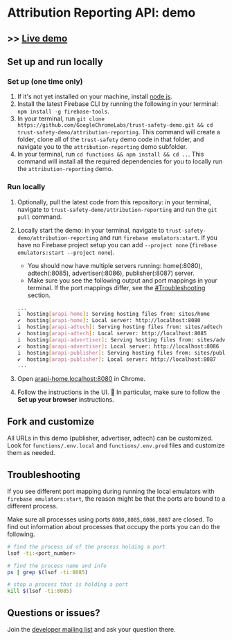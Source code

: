 # Attribution Reporting API: demo

## >> [Live demo](https://goo.gle/attribution-reporting-demo)

## Set up and run locally

### Set up (one time only)
1. If it's not yet installed on your machine, install [node.js](https://nodejs.org/en/download/). 
2. Install the latest Firebase CLI by running the following in your terminal: `npm install -g firebase-tools`.
3. In your terminal, run `git clone https://github.com/GoogleChromeLabs/trust-safety-demo.git && cd trust-safety-demo/attribution-reporting`. This command will create a folder, clone all of the `trust-safety` demo code in that folder, and navigate you to the `attribution-reporting` demo subfolder.
4. In your terminal, run `cd functions && npm install && cd ..`. This command will install all the required dependencies for you to locally run the `attribution-reporting` demo.

### Run locally
1. Optionally, pull the latest code from this repository: in your terminal, navigate to `trust-safety-demo/attribution-reporting` and run the `git pull` command.
2. Locally start the demo: in your terminal, navigate to `trust-safety-demo/attribution-reporting` and run `firebase emulators:start`. If you have no Firebase project setup you can add `--project none` (`firebase emulators:start --project none`).
    * You should now have multiple servers running: home(:8080), adtech(:8085), advertiser(:8086), publisher(:8087) server.
    * Make sure you see the following output and port mappings in your terminal. If the port mappings differ, see the [#Troubleshooting](#troubleshooting) section.

    ```sh
    ...
    i  hosting[arapi-home]: Serving hosting files from: sites/home
    ✔  hosting[arapi-home]: Local server: http://localhost:8080
    i  hosting[arapi-adtech]: Serving hosting files from: sites/adtech
    ✔  hosting[arapi-adtech]: Local server: http://localhost:8085
    i  hosting[arapi-advertiser]: Serving hosting files from: sites/advertiser
    ✔  hosting[arapi-advertiser]: Local server: http://localhost:8086
    i  hosting[arapi-publisher]: Serving hosting files from: sites/publisher
    ✔  hosting[arapi-publisher]: Local server: http://localhost:8087
    ...
    ```

4. Open [arapi-home.localhost:8080](http://arapi-home.localhost:8080) in Chrome.
5. Follow the instructions in the UI. 🚨 In particular, make sure to follow the **Set up your browser** instructions.

## Fork and customize

All URLs in this demo (publisher, advertiser, adtech) can be customized.
Look for `functions/.env.local` and `functions/.env.prod` files and customize them as needed.

## Troubleshooting

If you see different port mapping during running the local emulators with `firebase emulators:start`, the reason might be that the ports are bound to a different process.

Make sure all processes using ports `8080,8085,8086,8087` are closed. To find out information about processes that occupy the ports you can do the following.

```sh
# find the process id of the process holding a port
lsof -ti:<port_number>

# find the process name and info
ps | grep $(lsof -ti:8085)

# stop a process that is holding a port
kill $(lsof -ti:8085)
```

## Questions or issues?

Join the [developer mailing list](https://groups.google.com/u/1/a/chromium.org/g/attribution-reporting-api-dev) and ask your question there.

